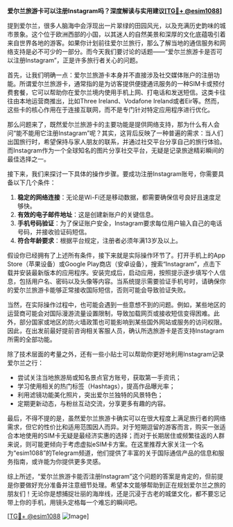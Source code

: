 **爱尔兰旅游卡可以注册Instagram吗？深度解读与实用建议[[TG💪+ @esim1088](https://t.me/s/esim1088)]**

提到爱尔兰，很多人脑海中会浮现出一片翠绿的田园风光，以及充满历史韵味的城市景象。这个位于欧洲西部的小国，以其迷人的自然美景和深厚的文化底蕴吸引着来自世界各地的游客。如果你计划前往爱尔兰旅行，那么了解当地的通信服务和网络支持是必不可少的一部分。而今天我们要讨论的话题——“爱尔兰旅游卡是否可以注册Instagram”，正是许多旅行者关心的问题。

首先，让我们明确一点：爱尔兰旅游卡本身并不直接涉及社交媒体账户的注册功能。所谓爱尔兰旅游卡，通常指的是为访客提供便捷通讯服务的一种SIM卡或预付费套餐，它可以帮助你在爱尔兰境内使用手机上网、打电话和发送短信。这类卡往往由本地运营商推出，比如Three Ireland、Vodafone Ireland或者Eir等。然而，这些卡的核心作用在于连接互联网，而不是专门针对特定应用程序进行优化。

那么问题来了，既然爱尔兰旅游卡的主要功能是提供网络支持，那为什么有人会问“能不能用它注册Instagram”呢？其实，这背后反映了一种普遍的需求：当人们出国旅行时，希望保持与家人朋友的联系，并通过社交平台分享自己的旅行体验。而Instagram作为一个全球知名的图片分享社交平台，无疑是记录旅途精彩瞬间的最佳选择之一。

接下来，我们来探讨一下具体的操作步骤。要成功注册Instagram账号，你需要具备以下几个条件：
1. **稳定的网络连接**：无论是Wi-Fi还是移动数据，都需要确保信号良好且速度足够快。
2. **有效的电子邮件地址**：这是创建新账户的关键信息。
3. **手机号码验证**：为了保证账户安全，Instagram要求每位用户输入自己的电话号码，并接收验证码短信。
4. **符合年龄要求**：根据平台规定，注册者必须年满13岁及以上。

假设你已经拥有了上述所有条件，接下来就是实际操作环节了。打开手机上的App Store（苹果设备）或Google Play商店（安卓设备），搜索“Instagram”，点击下载并安装最新版本的应用程序。安装完成后，启动应用，按照提示逐步填写个人信息，包括用户名、密码以及头像等内容。当系统提示需要验证手机号时，请确保你的爱尔兰旅游卡能够正常接收国际短信，否则可能会导致验证失败。

当然，在实际操作过程中，也可能会遇到一些意想不到的问题。例如，某些地区的运营商可能会对国际漫游流量设置限制，导致加载网页或接收短信变得困难。此外，部分国家或地区的防火墙政策也可能影响到某些国外网站或服务的访问权限。因此，在出发前最好提前咨询相关客服人员，确认所选旅游卡是否支持Instagram所需的全部功能。

除了技术层面的考量之外，还有一些小贴士可以帮助你更好地利用Instagram记录爱尔兰之行：
- 尝试关注当地旅游局或知名景点官方账号，获取第一手资讯；
- 学习使用相关的热门标签（Hashtags），提高作品曝光率；
- 利用滤镜功能美化照片，突出爱尔兰独特的风景特色；
- 定期更新动态，与粉丝互动交流，分享更多有趣的内容。

最后，不得不提的是，虽然爱尔兰旅游卡确实可以在很大程度上满足旅行者的网络需求，但它的性价比和适用范围因人而异。对于短期逗留的游客而言，购买一张适合本地使用的SIM卡无疑是最经济实惠的选择；而对于长期居住或频繁往返的人群来说，则可能更倾向于考虑虚拟eSIM卡方案。在这里推荐大家关注一个名为“esim1088”的Telegram频道，他们提供了丰富的关于国际通信产品的信息和服务指南，或许能为你提供更多灵感。

综上所述，“爱尔兰旅游卡能否注册Instagram”这个问题的答案是肯定的，但前提是你要做好充分准备并注意细节处理。希望本文能够帮助到正在规划爱尔兰之旅的朋友们！无论你是想捕捉壮丽的海岸线，还是沉浸于古老的城堡文化，都不要忘记带上你的手机，用镜头定格每一个难忘的瞬间吧。

[[TG💪+ @esim1088](https://t.me/s/esim1088) ![Image](https://i.postimg.cc/4NQfJmqS/Snipaste-2025-05-13-00-14-12.png)]